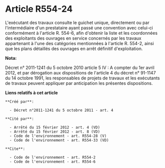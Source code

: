# Article R554-24

L'exécutant des travaux consulte le guichet unique, directement ou par l'intermédiaire d'un prestataire ayant passé une
convention avec celui-ci conformément à l'article R. 554-6, afin d'obtenir la liste et les coordonnées des exploitants des
ouvrages en service concernés par les travaux appartenant à l'une des catégories mentionnées à l'article R. 554-2, ainsi que
les plans détaillés des ouvrages en arrêt définitif d'exploitation.

**Nota:**

Décret n° 2011-1241 du 5 octobre 2010 article 5 IV : A compter du 1er avril 2012, et par dérogation aux dispositions de
l'article 4 du décret n° 91-1147 du 14 octobre 1991, les responsables de projets de travaux et les exécutants de travaux
peuvent appliquer par anticipation les présentes dispositions.

**Liens relatifs à cet article**

	**Créé par**:

	  - Décret n°2011-1241 du 5 octobre 2011 - art. 4

	**Cité par**:

	  - Arrêté du 15 février 2012 - art. 4 (VD)
	  - Arrêté du 15 février 2012 - art. 8 (VD)
	  - Code de l'environnement - art. R554-28 (V)
	  - Code de l'environnement - art. R554-33 (VD)

	**Cite**:

	  - Code de l'environnement - art. R554-2
	  - Code de l'environnement - art. R554-6
